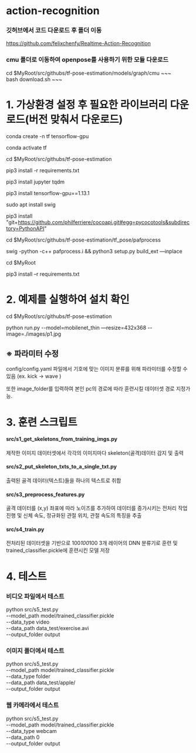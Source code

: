 # action-recognition


### 깃허브에서 코드 다운로드 후 폴더 이동 
https://github.com/felixchenfy/Realtime-Action-Recognition

### cmu 폴더로 이동하여 openpose를 사용하기 위한 모듈 다운로드
cd $MyRoot/src/githubs/tf-pose-estimation/models/graph/cmu ~~~  
bash download.sh ~~~

# 1. 가상환경 설정 후 필요한 라이브러리 다운로드(버전 맞춰서 다운로드)
conda create -n tf tensorflow-gpu

conda activate tf

cd $MyRoot/src/githubs/tf-pose-estimation

pip3 install -r requirements.txt

pip3 install jupyter tqdm

pip3 install tensorflow-gpu==1.13.1

sudo apt install swig

pip3 install "git+https://github.com/philferriere/cocoapi.git#egg=pycocotools&subdirectory=PythonAPI"

cd $MyRoot/src/githubs/tf-pose-estimation/tf_pose/pafprocess

swig -python -c++ pafprocess.i && python3 setup.py build_ext —inplace

cd $MyRoot

pip3 install –r requirements.txt

# 2. 예제를 실행하여 설치 확인

cd $MyRoot/src/githubs/tf-pose-estimation

python run.py --model=mobilenet_thin —resize=432x368 --image=./images/p1.jpg

## ※ 파라미터 수정
config/config.yaml 파일에서 기호에 맞는 이미지 분류를 위해 파라미터를 수정할 수 있음 (ex. kick -> wave )

또한 image_folder를 입력하여 본인 pc의 경로에 따라 훈련시킬 데이터셋 경로 지정가능.   

# 3. 훈련 스크립트

#### src/s1_get_skeletons_from_training_imgs.py 

제작한 이미지 데이터셋에서 각각의 이미지마다 skeleton(골격)데이터 감지 및 출력

#### src/s2_put_skeleton_txts_to_a_single_txt.py

출력된 골격 데이터(텍스트)들을 하나의 텍스트로 취합  

#### src/s3_preprocess_features.py

골격 데이터를 (x,y) 좌표에 따라 노이즈를 추가하여 데이터를 증가시키는 전처리 작업 진행 및 신체 속도, 정규화된 관절 위치, 관절 속도의 특징을 추출

#### src/s4_train.py 

전처리된 데이터셋을 기반으로 100*100*100 3개 레이어의 DNN 분류기로 훈련 및 trained_classifier.pickle에 훈련시킨 모델 저장


# 4. 테스트

### 비디오 파일에서 테스트
python src/s5_test.py \
    --model_path model/trained_classifier.pickle \
    --data_type video \
    --data_path data_test/exercise.avi \
    --output_folder output

### 이미지 폴더에서 테스트
python src/s5_test.py \
    --model_path model/trained_classifier.pickle \
    --data_type folder \
    --data_path data_test/apple/ \
    --output_folder output

### 웹 카메라에서 테스트
python src/s5_test.py \
    --model_path model/trained_classifier.pickle \
    --data_type webcam \
    --data_path 0 \
    --output_folder output

